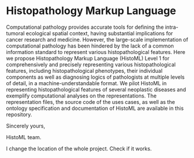 # Histopathology Markup Language

Computational pathology provides accurate tools for defining the intra-tumoral ecological spatial context, having substantial implications for cancer research and medicine. However, the large-scale implementation of computational pathology has been hindered by the lack of a common information standard to represent various histopathological features. Here we propose Histopathology Markup Language (HistoML) Level 1 for comprehensively and precisely representing various histopathological features, including histopathological phenotypes, their individual components as well as diagnosing logics of pathologists at multiple levels of detail, in a machine-understandable format. We pilot HistoML in representing histopathological features of several neoplastic diseases and exemplify computational analyses on the representations. The representation files, the source code of the uses cases, as well as the ontology specification and documentation of HistoML are available in this repository.



Sincerely yours,

HistoML team.



I change the location of the whole project. Check if it works.